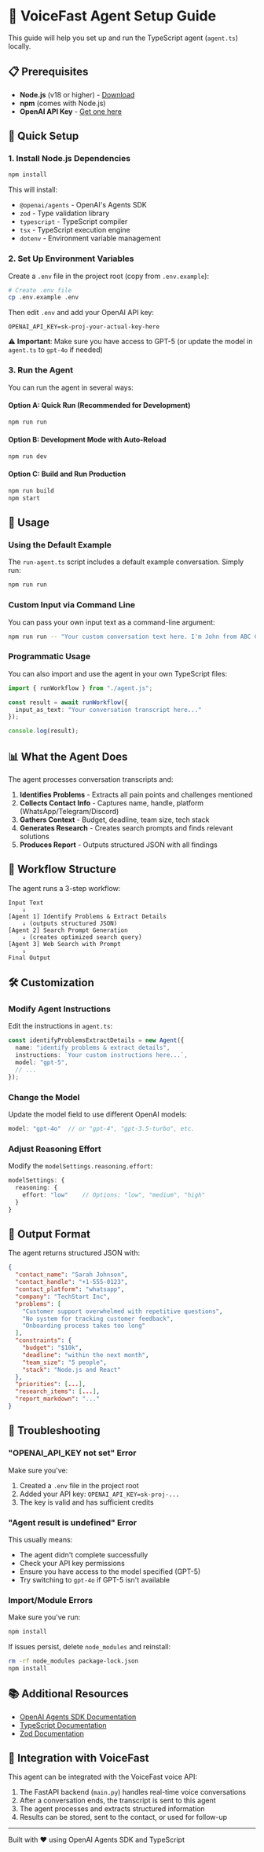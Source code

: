 # 🤖 VoiceFast Agent Setup Guide

This guide will help you set up and run the TypeScript agent (`agent.ts`) locally.

## 📋 Prerequisites

- **Node.js** (v18 or higher) - [Download](https://nodejs.org/)
- **npm** (comes with Node.js)
- **OpenAI API Key** - [Get one here](https://platform.openai.com/api-keys)

## 🚀 Quick Setup

### 1. Install Node.js Dependencies

```bash
npm install
```

This will install:
- `@openai/agents` - OpenAI's Agents SDK
- `zod` - Type validation library
- `typescript` - TypeScript compiler
- `tsx` - TypeScript execution engine
- `dotenv` - Environment variable management

### 2. Set Up Environment Variables

Create a `.env` file in the project root (copy from `.env.example`):

```bash
# Create .env file
cp .env.example .env
```

Then edit `.env` and add your OpenAI API key:

```env
OPENAI_API_KEY=sk-proj-your-actual-key-here
```

⚠️ **Important**: Make sure you have access to GPT-5 (or update the model in `agent.ts` to `gpt-4o` if needed)

### 3. Run the Agent

You can run the agent in several ways:

#### Option A: Quick Run (Recommended for Development)
```bash
npm run run
```

#### Option B: Development Mode with Auto-Reload
```bash
npm run dev
```

#### Option C: Build and Run Production
```bash
npm run build
npm start
```

## 🎯 Usage

### Using the Default Example

The `run-agent.ts` script includes a default example conversation. Simply run:

```bash
npm run run
```

### Custom Input via Command Line

You can pass your own input text as a command-line argument:

```bash
npm run run -- "Your custom conversation text here. I'm John from ABC Corp and we have issues with..."
```

### Programmatic Usage

You can also import and use the agent in your own TypeScript files:

```typescript
import { runWorkflow } from "./agent.js";

const result = await runWorkflow({
  input_as_text: "Your conversation transcript here..."
});

console.log(result);
```

## 📊 What the Agent Does

The agent processes conversation transcripts and:

1. **Identifies Problems** - Extracts all pain points and challenges mentioned
2. **Collects Contact Info** - Captures name, handle, platform (WhatsApp/Telegram/Discord)
3. **Gathers Context** - Budget, deadline, team size, tech stack
4. **Generates Research** - Creates search prompts and finds relevant solutions
5. **Produces Report** - Outputs structured JSON with all findings

## 🔧 Workflow Structure

The agent runs a 3-step workflow:

```
Input Text
    ↓
[Agent 1] Identify Problems & Extract Details
    ↓ (outputs structured JSON)
[Agent 2] Search Prompt Generation
    ↓ (creates optimized search query)
[Agent 3] Web Search with Prompt
    ↓
Final Output
```

## 🛠️ Customization

### Modify Agent Instructions

Edit the instructions in `agent.ts`:

```typescript
const identifyProblemsExtractDetails = new Agent({
  name: "identify problems & extract details",
  instructions: `Your custom instructions here...`,
  model: "gpt-5",
  // ...
});
```

### Change the Model

Update the model field to use different OpenAI models:

```typescript
model: "gpt-4o"  // or "gpt-4", "gpt-3.5-turbo", etc.
```

### Adjust Reasoning Effort

Modify the `modelSettings.reasoning.effort`:

```typescript
modelSettings: {
  reasoning: {
    effort: "low"    // Options: "low", "medium", "high"
  }
}
```

## 📝 Output Format

The agent returns structured JSON with:

```json
{
  "contact_name": "Sarah Johnson",
  "contact_handle": "+1-555-0123",
  "contact_platform": "whatsapp",
  "company": "TechStart Inc",
  "problems": [
    "Customer support overwhelmed with repetitive questions",
    "No system for tracking customer feedback",
    "Onboarding process takes too long"
  ],
  "constraints": {
    "budget": "$10k",
    "deadline": "within the next month",
    "team_size": "5 people",
    "stack": "Node.js and React"
  },
  "priorities": [...],
  "research_items": [...],
  "report_markdown": "..."
}
```

## 🐛 Troubleshooting

### "OPENAI_API_KEY not set" Error

Make sure you've:
1. Created a `.env` file in the project root
2. Added your API key: `OPENAI_API_KEY=sk-proj-...`
3. The key is valid and has sufficient credits

### "Agent result is undefined" Error

This usually means:
- The agent didn't complete successfully
- Check your API key permissions
- Ensure you have access to the model specified (GPT-5)
- Try switching to `gpt-4o` if GPT-5 isn't available

### Import/Module Errors

Make sure you've run:
```bash
npm install
```

If issues persist, delete `node_modules` and reinstall:
```bash
rm -rf node_modules package-lock.json
npm install
```

## 📚 Additional Resources

- [OpenAI Agents SDK Documentation](https://github.com/openai/openai-node)
- [TypeScript Documentation](https://www.typescriptlang.org/docs/)
- [Zod Documentation](https://zod.dev/)

## 🤝 Integration with VoiceFast

This agent can be integrated with the VoiceFast voice API:

1. The FastAPI backend (`main.py`) handles real-time voice conversations
2. After a conversation ends, the transcript is sent to this agent
3. The agent processes and extracts structured information
4. Results can be stored, sent to the contact, or used for follow-up

---

Built with ❤️ using OpenAI Agents SDK and TypeScript

